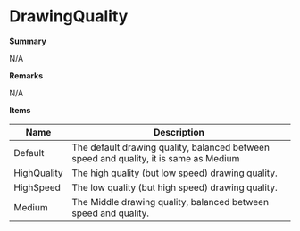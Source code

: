 # DrawingQuality

**Summary**

N/A

**Remarks**

N/A

**Items**

|Name|Description|
|---|---|
|Default|The default drawing quality, balanced between speed and quality, it is same as Medium|
|HighQuality|The high quality (but low speed) drawing quality.|
|HighSpeed|The low quality (but high speed) drawing quality.|
|Medium|The Middle drawing quality, balanced between speed and quality.|

